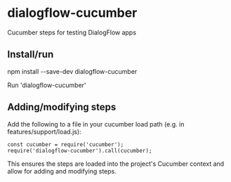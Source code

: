 # dialogflow-cucumber
Cucumber steps for testing DialogFlow apps

## Install/run
npm install --save-dev dialogflow-cucumber

Run 'dialogflow-cucumber'

## Adding/modifying steps

Add the following to a file in your cucumber load path (e.g. in features/support/load.js):
```
const cucumber = require('cucumber');
require('dialogflow-cucumber').call(cucumber);
```

This ensures the steps are loaded into the project's Cucumber context and allow
for adding and modifying steps.
